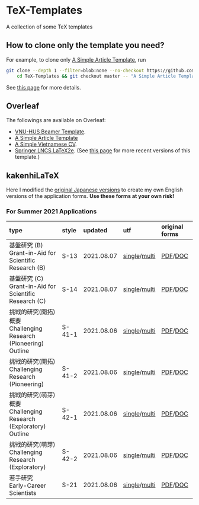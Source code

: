 # TeX-Templates
A collection of some TeX templates

## How to clone only the template you need?

For example, to clone only [A Simple Article Template](A%20Simple%20Article%20Template), run

```bash
git clone --depth 1 --filter=blob:none --no-checkout https://github.com/hoanganhduc/TeX-Templates/ && \
	cd TeX-Templates && git checkout master -- "A Simple Article Template"
```

See [this page](https://stackoverflow.com/questions/600079/how-do-i-clone-a-subdirectory-only-of-a-git-repository) for more details.

## Overleaf

The followings are available on Overleaf: 
* [VNU-HUS Beamer Template](https://www.overleaf.com/latex/templates/vnu-hus-beamer-template/ydpsvsdhphrg).
* [A Simple Article Template](https://www.overleaf.com/latex/templates/a-simple-article-template/gdsdkccmjnxg)
* [A Simple Vietnamese CV](https://www.overleaf.com/latex/templates/ly-lich-khoa-hoc/tgxzgkzdsbpk).
* [Springer LNCS LaTeX2e](https://www.overleaf.com/latex/templates/springer-lecture-notes-in-computer-science/kzwwpvhwnvfj#.WuA4JS5uZpi). (See [this page](https://www.springer.com/gp/computer-science/lncs/conference-proceedings-guidelines) for more recent versions of this template.)

## kakenhiLaTeX

Here I modified the [original Japanese versions](http://osksn2.hep.sci.osaka-u.ac.jp/~taku/kakenhiLaTeX/) to create my own English versions of the application forms.
**Use these forms at your own risk!**

### For Summer 2021 Applications

| **type** | **style** | **updated** | **utf** | **original forms** |
|:---------|:----------|:------------|:--------|:-------------------|
| 基盤研究 (B) <br>Grant-in-Aid for Scientific Research (B) | S-13 | 2021.08.07 | [single](kakenhiLaTeX/2021_fall/kiban_b_utf_single)/[multi](kakenhiLaTeX/2021_fall/kiban_b_utf_multi) | [PDF](kakenhiLaTeX/2021_fall/original_forms/s-13_e.pdf)/[DOC](kakenhiLaTeX/2021_fall/original_forms/s-13_e.doc) |
| 基盤研究 (C) <br>Grant-in-Aid for Scientific Research (C) | S-14 | 2021.08.07 | [single](kakenhiLaTeX/2021_fall/kiban_c_utf_single)/[multi](kakenhiLaTeX/2021_fall/kiban_c_utf_multi) | [PDF](kakenhiLaTeX/2021_fall/original_forms/s-14_e.pdf)/[DOC](kakenhiLaTeX/2021_fall/original_forms/s-14_e.doc) |
| 挑戦的研究(開拓)概要 <br>Challenging Research (Pioneering) Outline | S-41-1 | 2021.08.06 | [single](kakenhiLaTeX/2021_fall/chousenteki_kaitaku_abst_utf_single)/[multi](kakenhiLaTeX/2021_fall/chousenteki_kaitaku_abst_utf_multi) | [PDF](kakenhiLaTeX/2021_fall/original_forms/s-41-1_e.pdf)/[DOC](kakenhiLaTeX/2021_fall/original_forms/s-41-1_e.doc) |
| 挑戦的研究(開拓) <br>Challenging Research (Pioneering) | S-41-2 | 2021.08.06 | [single](kakenhiLaTeX/2021_fall/chousenteki_kaitaku_utf_single)/[multi](kakenhiLaTeX/2021_fall/chousenteki_kaitaku_utf_multi) | [PDF](kakenhiLaTeX/2021_fall/original_forms/s-41-2_e.pdf)/[DOC](kakenhiLaTeX/2021_fall/original_forms/s-41-2_e.doc) |
| 挑戦的研究(萌芽)概要 <br>Challenging Research (Exploratory) Outline | S-42-1 | 2021.08.06 | [single](kakenhiLaTeX/2021_fall/chousenteki_houga_abst_utf_single)/[multi](kakenhiLaTeX/2021_fall/chousenteki_houga_abst_utf_multi) | [PDF](kakenhiLaTeX/2021_fall/original_forms/s-42-1_e.pdf)/[DOC](kakenhiLaTeX/2021_fall/original_forms/s-42-1_e.doc) |
| 挑戦的研究(萌芽) <br>Challenging Research (Exploratory) | S-42-2 | 2021.08.06 | [single](kakenhiLaTeX/2021_fall/chousenteki_houga_utf_single)/[multi](kakenhiLaTeX/2021_fall/chousenteki_houga_utf_multi) | [PDF](kakenhiLaTeX/2021_fall/original_forms/s-42-2_e.pdf)/[DOC](kakenhiLaTeX/2021_fall/original_forms/s-42-2_e.doc) |
| 若手研究 <br>Early-Career Scientists | S-21 | 2021.08.06 | [single](kakenhiLaTeX/2021_fall/wakate_utf_single)/[multi](kakenhiLaTeX/2021_fall/wakate_utf_multi) | [PDF](kakenhiLaTeX/2021_fall/original_forms/s-21_e.pdf)/[DOC](kakenhiLaTeX/2021_fall/original_forms/s-21_e.doc) |
